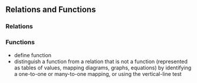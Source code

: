 Relations and Functions
-------

### Relations



### Functions

- define function 
- distinguish a function from a relation that is not a function (represented as tables of values, mapping diagrams, graphs, equations) by identifying a one-to-one or many-to-one mapping, or using the vertical-line test 
